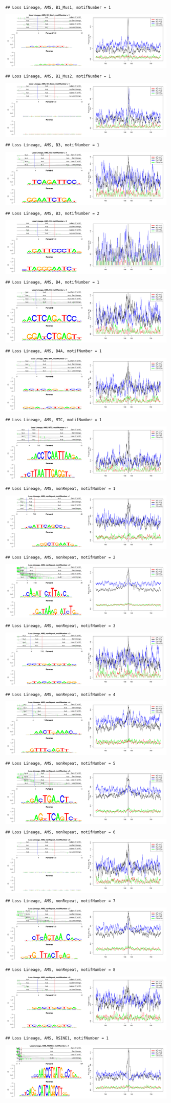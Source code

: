 

```
## Loss Lineage, AMS, B1_Mus1, motifNumber = 1
```

![plot of chunk motifPValues](figure/motifPValues-1.png) 

```
## Loss Lineage, AMS, B1_Mus2, motifNumber = 1
```

![plot of chunk motifPValues](figure/motifPValues-2.png) 

```
## Loss Lineage, AMS, B3, motifNumber = 1
```

![plot of chunk motifPValues](figure/motifPValues-3.png) 

```
## Loss Lineage, AMS, B3, motifNumber = 2
```

![plot of chunk motifPValues](figure/motifPValues-4.png) 

```
## Loss Lineage, AMS, B4, motifNumber = 1
```

![plot of chunk motifPValues](figure/motifPValues-5.png) 

```
## Loss Lineage, AMS, B4A, motifNumber = 1
```

![plot of chunk motifPValues](figure/motifPValues-6.png) 

```
## Loss Lineage, AMS, MTC, motifNumber = 1
```

![plot of chunk motifPValues](figure/motifPValues-7.png) 

```
## Loss Lineage, AMS, nonRepeat, motifNumber = 1
```

![plot of chunk motifPValues](figure/motifPValues-8.png) 

```
## Loss Lineage, AMS, nonRepeat, motifNumber = 2
```

![plot of chunk motifPValues](figure/motifPValues-9.png) 

```
## Loss Lineage, AMS, nonRepeat, motifNumber = 3
```

![plot of chunk motifPValues](figure/motifPValues-10.png) 

```
## Loss Lineage, AMS, nonRepeat, motifNumber = 4
```

![plot of chunk motifPValues](figure/motifPValues-11.png) 

```
## Loss Lineage, AMS, nonRepeat, motifNumber = 5
```

![plot of chunk motifPValues](figure/motifPValues-12.png) 

```
## Loss Lineage, AMS, nonRepeat, motifNumber = 6
```

![plot of chunk motifPValues](figure/motifPValues-13.png) 

```
## Loss Lineage, AMS, nonRepeat, motifNumber = 7
```

![plot of chunk motifPValues](figure/motifPValues-14.png) 

```
## Loss Lineage, AMS, nonRepeat, motifNumber = 8
```

![plot of chunk motifPValues](figure/motifPValues-15.png) 

```
## Loss Lineage, AMS, RSINE1, motifNumber = 1
```

![plot of chunk motifPValues](figure/motifPValues-16.png) 
  
